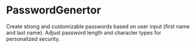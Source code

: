 # PasswordGenertor
Create strong and customizable passwords based on user input (first name and last name). Adjust password length and character types for personalized security.
